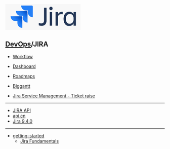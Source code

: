[![](./resource/Jira.PNG)](https://www.atlassian.com/software/jira)
## [DevOps]/JIRA

- [Workflow](./Workflow/jira-workflow.md)
- [Dashboard](./Dashboard/Dashboard.md)

- [Roadmaps](./Roadmaps/Roadmaps.md)

- [Biggantt](https://marketplace.atlassian.com/apps/1213016/biggantt-gantt-chart-for-jira?tab=overview&hosting=cloud)

- [Jira Service Management - Ticket raise](https://www.atlassian.com/software/jira/service-management/jira-integration)
  
---
- [JIRA API](https://developer.atlassian.com/cloud/jira/platform/rest/v3/intro/)
- [api cn](https://doc.devpod.cn/jira/jira-rest-api-3244126.html)
- [Jira 9.4.0](https://docs.atlassian.com/software/jira/docs/api/REST/9.4.0/#api)
---

- [getting-started](https://www.atlassian.com/software/jira/guides/getting-started/overview)
  - [Jira Fundamentals](https://university.atlassian.com/student/path/815443-jira-fundamentals?utm_source=wac&utm_medium=comarketing&utm_campaign=P:jira-software*O:*I:jira-guides*)



[DevOps]: <../../README.md>